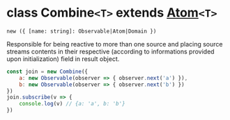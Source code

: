 # class Combine`<T>` extends [Atom](./Atom)`<T>`
`new ({ [name: string]: Observable|Atom|Domain })`

Responsible for being reactive to more than one source and placing source streams contents in their respective (according to informations provided upon initialization) field in result object.

```javascript
const join = new Combine({
    a: new Observable(observer => { observer.next('a') }),
	b: new Observable(observer => { observer.next('b') })
})
join.subscribe(v => {
    console.log(v) // {a: 'a', b: 'b'}
})
```